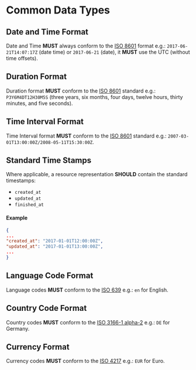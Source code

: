 # Common Data Types

## Date and Time Format
Date and Time **MUST** always conform to the [ISO 8601](https://en.wikipedia.org/wiki/ISO_8601) format e.g.: `2017-06-21T14:07:17Z` (date time) or `2017-06-21` (date), it **MUST** use the UTC (without time offsets).

## Duration Format
Duration format **MUST** conform to the [ISO 8601](https://en.wikipedia.org/wiki/ISO_8601) standard e.g.: `P3Y6M4DT12H30M5S` (three years, six months, four days, twelve hours, thirty minutes, and five seconds).

## Time Interval Format
Time Interval format **MUST** conform to the [ISO 8601](https://en.wikipedia.org/wiki/ISO_8601) standard e.g.: `2007-03-01T13:00:00Z/2008-05-11T15:30:00Z`.

## Standard Time Stamps
Where applicable, a resource representation **SHOULD** contain the standard timestamps:

- `created_at`
- `updated_at`
- `finished_at`

#### Example

```json
{
...
"created_at": "2017-01-01T12:00:00Z",
"updated_at": "2017-01-01T13:00:00Z",
...
}
```

## Language Code Format
Language codes **MUST** conform to the [ISO 639](https://en.wikipedia.org/wiki/List_of_ISO_639-1_codes) e.g.: `en` for English.

## Country Code Format
Country codes **MUST** conform to the [ISO 3166-1 alpha-2](https://en.wikipedia.org/wiki/ISO_3166-1_alpha-2) e.g.: `DE` for Germany.

## Currency Format
Currency codes **MUST** conform to the [ISO 4217](https://en.wikipedia.org/wiki/ISO_4217) e.g.: `EUR` for Euro.
